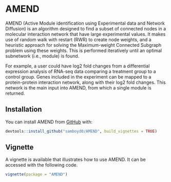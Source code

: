 
<!-- README.md is generated from README.Rmd. Please edit that file -->

# AMEND

<!-- badges: start -->

<!-- badges: end -->

AMEND (Active Module identification using Experimental data and Network
Diffusion) is an algorithm designed to find a subset of connected nodes
in a molecular interaction network that have large experimental values.
It makes use of random walk with restart (RWR) to create node weights,
and a heuristic approach for solving the Maximum-weight Connected
Subgraph problem using these weights. This is performed iteratively
until an optimal subnetwork (i.e., module) is found.

For example, a user could have log2 fold changes from a differential
expression analysis of RNA-seq data comparing a treatment group to a
control group. Genes included in the experiment can be mapped to a
protein-protein interaction network, along with their log2 fold changes.
This network is the main input into AMEND, from which a single module is
returned.

## Installation

You can install AMEND from [GitHub](https://github.com/samboyd0/AMEND)
with:

``` r
devtools::install_github("samboyd0/AMEND", build_vignettes = TRUE)
```

## Vignette

A vignette is available that illustrates how to use AMEND. It can be
accessed with the following
code.

``` r
vignette(package = "AMEND")
```

<!-- ## Example -->

<!-- AMEND contains three objects -->

<!-- ```{r example} -->

<!-- library(AMEND) -->

<!-- ``` -->

<!-- You'll still need to render `README.Rmd` regularly, to keep `README.md` up-to-date. `devtools::build_readme()` is handy for this. You could also use GitHub Actions to re-render `README.Rmd` every time you push. An example workflow can be found here: <https://github.com/r-lib/actions/tree/master/examples>. -->

<!-- In that case, don't forget to commit and push the resulting figure files, so they display on GitHub and CRAN. -->

